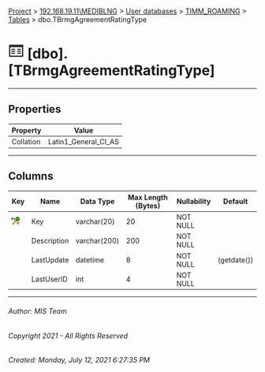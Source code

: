 #### 

[Project](../../../../index.md) > [192.168.19.11\\MEDIBLNG](../../../index.md) > [User databases](../../index.md) > [TIMM_ROAMING](../index.md) > [Tables](Tables.md) > dbo.TBrmgAgreementRatingType

# ![Tables](../../../../Images/Table32.png) [dbo].[TBrmgAgreementRatingType]

---

## <a name="#properties"></a>Properties

| Property | Value |
|---|---|
| Collation | Latin1_General_CI_AS |


---

## <a name="#columns"></a>Columns

| Key | Name | Data Type | Max Length (Bytes) | Nullability | Default |
|---|---|---|---|---|---|
| [![Cluster Primary Key PK_TBrmgAgreementRatingType: Key](../../../../Images/pkcluster.png)](#indexes) | Key | varchar(20) | 20 | NOT NULL |  |
|  | Description | varchar(200) | 200 | NOT NULL |  |
|  | LastUpdate | datetime | 8 | NOT NULL | (getdate()) |
|  | LastUserID | int | 4 | NOT NULL |  |


---

###### Author:  MIS Team

###### Copyright 2021 - All Rights Reserved

###### Created: Monday, July 12, 2021 6:27:35 PM

